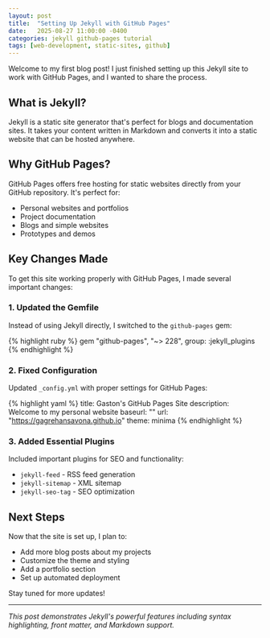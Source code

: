 ```yaml
---
layout: post
title:  "Setting Up Jekyll with GitHub Pages"
date:   2025-08-27 11:00:00 -0400
categories: jekyll github-pages tutorial
tags: [web-development, static-sites, github]
---
```


Welcome to my first blog post! I just finished setting up this Jekyll site to work with GitHub Pages, and I wanted to share the process.

## What is Jekyll?

Jekyll is a static site generator that's perfect for blogs and documentation sites. It takes your content written in Markdown and converts it into a static website that can be hosted anywhere.

## Why GitHub Pages?

GitHub Pages offers free hosting for static websites directly from your GitHub repository. It's perfect for:

- Personal websites and portfolios
- Project documentation
- Blogs and simple websites
- Prototypes and demos

## Key Changes Made

To get this site working properly with GitHub Pages, I made several important changes:

### 1. Updated the Gemfile

Instead of using Jekyll directly, I switched to the `github-pages` gem:

{% highlight ruby %}
gem "github-pages", "~> 228", group: :jekyll_plugins
{% endhighlight %}

### 2. Fixed Configuration

Updated `_config.yml` with proper settings for GitHub Pages:

{% highlight yaml %}
title: Gaston's GitHub Pages Site
description: Welcome to my personal website
baseurl: ""
url: "https://gagrehansavona.github.io"
theme: minima
{% endhighlight %}

### 3. Added Essential Plugins

Included important plugins for SEO and functionality:

- `jekyll-feed` - RSS feed generation
- `jekyll-sitemap` - XML sitemap
- `jekyll-seo-tag` - SEO optimization

## Next Steps

Now that the site is set up, I plan to:

- Add more blog posts about my projects
- Customize the theme and styling
- Add a portfolio section
- Set up automated deployment

Stay tuned for more updates!

---

*This post demonstrates Jekyll's powerful features including syntax highlighting, front matter, and Markdown support.*
